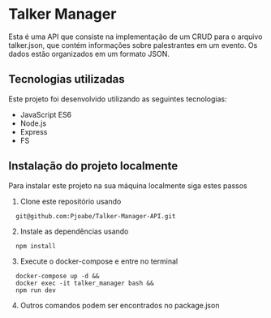 # Talker Manager

Esta é uma API que consiste na implementação de um CRUD para o arquivo talker.json, que contém informações sobre palestrantes em um evento.
Os dados estão organizados em um formato JSON.

## Tecnologias utilizadas

Este projeto foi desenvolvido utilizando as seguintes tecnologias:

- JavaScript ES6
- Node.js
- Express
- FS

## Instalação do projeto localmente

Para instalar este projeto na sua máquina localmente siga estes passos

1. Clone este repositório usando 

```
  git@github.com:Pjoabe/Talker-Manager-API.git
```

2. Instale as dependências usando 

```
  npm install
```
3. Execute o docker-compose e entre no terminal

```
  docker-compose up -d &&
  docker exec -it talker_manager bash && 
  npm run dev
```
4. Outros comandos podem ser encontrados no package.json
